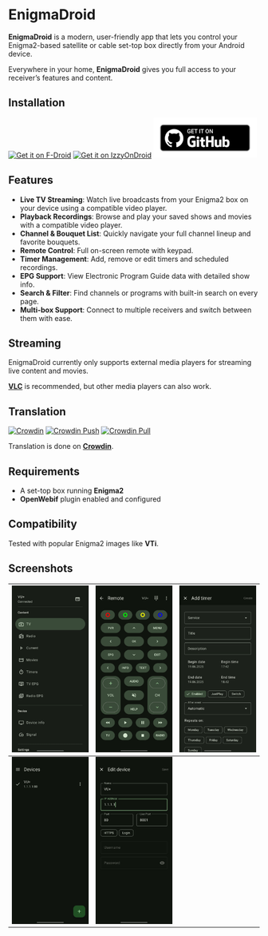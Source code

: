 # EnigmaDroid

**EnigmaDroid** is a modern, user-friendly app that lets you control your Enigma2-based satellite or cable set-top box directly from your Android device.

Everywhere in your home, **EnigmaDroid** gives you full access to your receiver’s features and content.

## Installation

[<img src="https://f-droid.org/badge/get-it-on.png" alt="Get it on F-Droid" height="80">](https://f-droid.org/packages/io.github.deprec8.enigmadroid)
[<img src="https://gitlab.com/IzzyOnDroid/repo/-/raw/master/assets/IzzyOnDroid.png" alt="Get it on IzzyOnDroid"  height="80">](https://apt.izzysoft.de/fdroid/index/apk/io.github.deprec8.enigmadroid)
[<img src="badge_github.png" alt="Get it on GitHub" height="80">](https://github.com/deprec8/EnigmaDroid/releases)

## Features

- **Live TV Streaming**: Watch live broadcasts from your Enigma2 box on your device using a compatible video player.
- **Playback Recordings**: Browse and play your saved shows and movies with a compatible video player.
- **Channel & Bouquet List**: Quickly navigate your full channel lineup and favorite bouquets.
- **Remote Control**: Full on-screen remote with keypad.
- **Timer Management**: Add, remove or edit timers and scheduled recordings.
- **EPG Support**: View Electronic Program Guide data with detailed show info.
- **Search & Filter**: Find channels or programs with built-in search on every page.
- **Multi-box Support**: Connect to multiple receivers and switch between them with ease.

## Streaming

EnigmaDroid currently only supports external media players for streaming live content and movies.

[**VLC**](https://www.videolan.org/vlc/download-android.html) is recommended, but other media players can also work.

## Translation

[![Crowdin](https://badges.crowdin.net/enigmadroid/localized.svg)](https://crowdin.com/project/enigmadroid) [![Crowdin Push](https://github.com/deprec8/EnigmaDroid/actions/workflows/crowdin-push.yml/badge.svg)](https://github.com/deprec8/EnigmaDroid/actions/workflows/crowdin-push.yml) [![Crowdin Pull](https://github.com/deprec8/EnigmaDroid/actions/workflows/crowdin-pull.yml/badge.svg)](https://github.com/deprec8/EnigmaDroid/actions/workflows/crowdin-pull.yml)

Translation is done on [**Crowdin**](https://crowdin.com/project/enigmadroid).

## Requirements

- A set-top box running **Enigma2**
- **OpenWebif** plugin enabled and configured

## Compatibility

Tested with popular Enigma2 images like **VTi**.

## Screenshots

| <img src="./fastlane/metadata/android/en-US/images/phoneScreenshots/1.jpg" alt="Navigation drawer" /> | <img src="./fastlane/metadata/android/en-US/images/phoneScreenshots/2.jpg" alt="Remote" />     | <img src="./fastlane/metadata/android/en-US/images/phoneScreenshots/3.jpg" alt="Add timer" /> |
|-------------------------------------------------------------------------------------------------------|------------------------------------------------------------------------------------------------|-----------------------------------------------------------------------------------------------|
| <img src="./fastlane/metadata/android/en-US/images/phoneScreenshots/4.jpg" alt="Devices" />           | <img src="./fastlane/metadata/android/en-US/images/phoneScreenshots/5.jpg" alt="Edit device"/> |                                                                                               |
